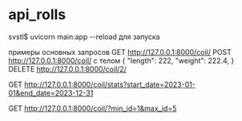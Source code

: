 # api_rolls

svstl$ uvicorn main:app --reload
для запуска


примеры основных запросов
GET http://127.0.0.1:8000/coil/
POST http://127.0.0.1:8000/coil/
с телом
{
    "length": 222,
    "weight": 222.4,
}
DELETE http://127.0.0.1:8000/coil/2/

GET http://127.0.0.1:8000/coil/stats?start_date=2023-01-01&end_date=2023-12-31

GET http://127.0.0.1:8000/coil/?min_id=1&max_id=5
